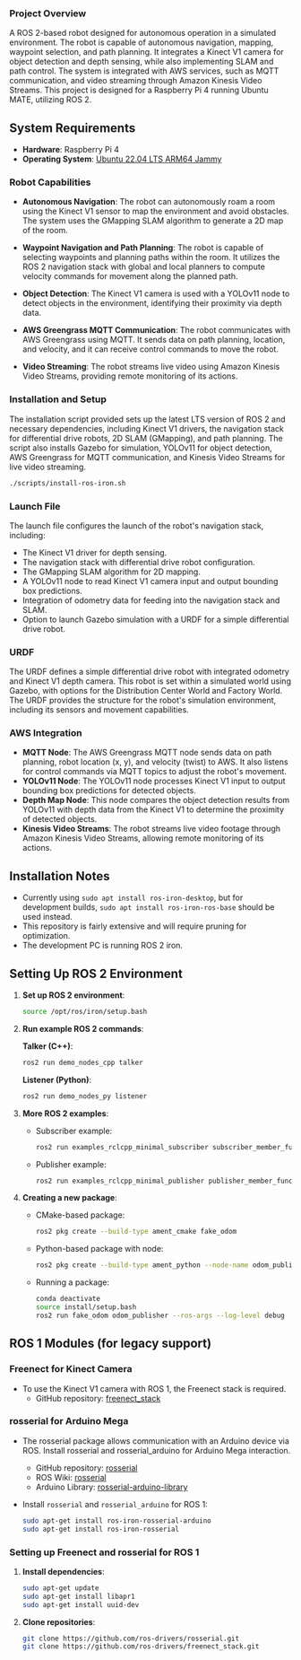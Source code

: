 ### Project Overview

A ROS 2-based robot designed for autonomous operation in a simulated environment. The robot is capable of autonomous navigation, mapping, waypoint selection, and path planning. It integrates a Kinect V1 camera for object detection and depth sensing, while also implementing SLAM and path control. The system is integrated with AWS services, such as MQTT communication, and video streaming through Amazon Kinesis Video Streams. This project is designed for a Raspberry Pi 4 running Ubuntu MATE, utilizing ROS 2. 

## System Requirements

- **Hardware**: Raspberry Pi 4
- **Operating System**: [Ubuntu 22.04 LTS ARM64 Jammy](https://ubuntu-mate.org/download/arm64/jammy/)

### Robot Capabilities

- **Autonomous Navigation**: The robot can autonomously roam a room using the Kinect V1 sensor to map the environment and avoid obstacles. The system uses the GMapping SLAM algorithm to generate a 2D map of the room.
  
- **Waypoint Navigation and Path Planning**: The robot is capable of selecting waypoints and planning paths within the room. It utilizes the ROS 2 navigation stack with global and local planners to compute velocity commands for movement along the planned path.

- **Object Detection**: The Kinect V1 camera is used with a YOLOv11 node to detect objects in the environment, identifying their proximity via depth data.

- **AWS Greengrass MQTT Communication**: The robot communicates with AWS Greengrass using MQTT. It sends data on path planning, location, and velocity, and it can receive control commands to move the robot.

- **Video Streaming**: The robot streams live video using Amazon Kinesis Video Streams, providing remote monitoring of its actions.

### Installation and Setup

The installation script provided sets up the latest LTS version of ROS 2 and necessary dependencies, including Kinect V1 drivers, the navigation stack for differential drive robots, 2D SLAM (GMapping), and path planning. The script also installs Gazebo for simulation, YOLOv11 for object detection, AWS Greengrass for MQTT communication, and Kinesis Video Streams for live video streaming.

```bash
./scripts/install-ros-iron.sh
```


### Launch File

The launch file configures the launch of the robot's navigation stack, including:

- The Kinect V1 driver for depth sensing.
- The navigation stack with differential drive robot configuration.
- The GMapping SLAM algorithm for 2D mapping.
- A YOLOv11 node to read Kinect V1 camera input and output bounding box predictions.
- Integration of odometry data for feeding into the navigation stack and SLAM.
- Option to launch Gazebo simulation with a URDF for a simple differential drive robot.

### URDF

The URDF defines a simple differential drive robot with integrated odometry and Kinect V1 depth camera. This robot is set within a simulated world using Gazebo, with options for the Distribution Center World and Factory World. The URDF provides the structure for the robot's simulation environment, including its sensors and movement capabilities.

### AWS Integration

- **MQTT Node**: The AWS Greengrass MQTT node sends data on path planning, robot location (x, y), and velocity (twist) to AWS. It also listens for control commands via MQTT topics to adjust the robot's movement.
- **YOLOv11 Node**: The YOLOv11 node processes Kinect V1 input to output bounding box predictions for detected objects.
- **Depth Map Node**: This node compares the object detection results from YOLOv11 with depth data from the Kinect V1 to determine the proximity of detected objects.
- **Kinesis Video Streams**: The robot streams live video footage through Amazon Kinesis Video Streams, allowing remote monitoring of its actions.


## Installation Notes

- Currently using `sudo apt install ros-iron-desktop`, but for development builds, `sudo apt install ros-iron-ros-base` should be used instead.
- This repository is fairly extensive and will require pruning for optimization.
- The development PC is running ROS 2 iron.

## Setting Up ROS 2 Environment

1. **Set up ROS 2 environment**:
   ```bash
   source /opt/ros/iron/setup.bash
   ```

2. **Run example ROS 2 commands**:

   **Talker (C++)**:
   ```bash
   ros2 run demo_nodes_cpp talker
   ```

   **Listener (Python)**:
   ```bash
   ros2 run demo_nodes_py listener
   ```

3. **More ROS 2 examples**:
   - Subscriber example:
     ```bash
     ros2 run examples_rclcpp_minimal_subscriber subscriber_member_function
     ```
   - Publisher example:
     ```bash
     ros2 run examples_rclcpp_minimal_publisher publisher_member_function
     ```

4. **Creating a new package**:
   - CMake-based package:
     ```bash
     ros2 pkg create --build-type ament_cmake fake_odom
     ```
   - Python-based package with node:
     ```bash
     ros2 pkg create --build-type ament_python --node-name odom_publisher fake_odom --license Apache-2.0
     ```
   - Running a package:
     ```bash
     conda deactivate
     source install/setup.bash
     ros2 run fake_odom odom_publisher --ros-args --log-level debug
     ```

## ROS 1 Modules (for legacy support)

### Freenect for Kinect Camera
- To use the Kinect V1 camera with ROS 1, the Freenect stack is required.
  - GitHub repository: [freenect_stack](https://github.com/ros-drivers/freenect_stack.git)

### rosserial for Arduino Mega
- The rosserial package allows communication with an Arduino device via ROS. Install rosserial and rosserial_arduino for Arduino Mega interaction.
  - GitHub repository: [rosserial](https://github.com/ros-drivers/rosserial)
  - ROS Wiki: [rosserial](http://wiki.ros.org/rosserial)
  - Arduino Library: [rosserial-arduino-library](https://www.arduino.cc/reference/en/libraries/rosserial-arduino-library/)

- Install `rosserial` and `rosserial_arduino` for ROS 1:
  ```bash
  sudo apt-get install ros-iron-rosserial-arduino
  sudo apt-get install ros-iron-rosserial
  ```

### Setting up Freenect and rosserial for ROS 1

1. **Install dependencies**:
   ```bash
   sudo apt-get update
   sudo apt-get install libapr1
   sudo apt-get install uuid-dev
   ```

2. **Clone repositories**:
   ```bash
   git clone https://github.com/ros-drivers/rosserial.git
   git clone https://github.com/ros-drivers/freenect_stack.git
   ```